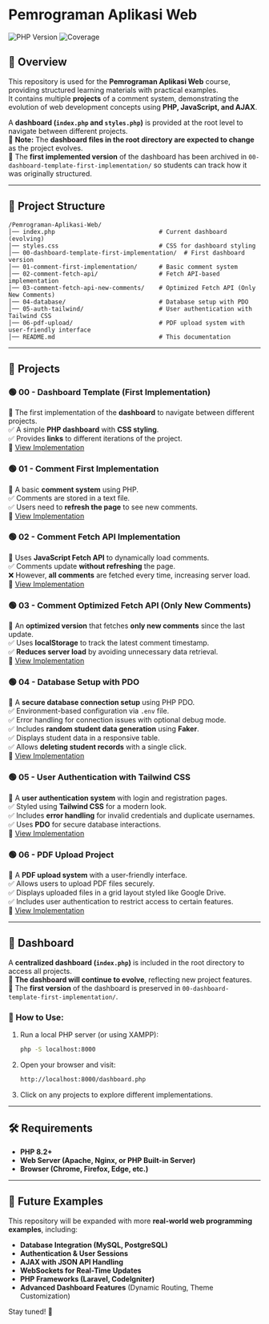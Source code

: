 # Pemrograman Aplikasi Web

![PHP Version](https://img.shields.io/badge/PHP-8.2-blue.svg) ![Coverage](https://img.shields.io/badge/coverage-100%25-brightgreen.svg)

## 📌 Overview
This repository is used for the **Pemrograman Aplikasi Web** course, providing structured learning materials with practical examples.  
It contains multiple **projects** of a comment system, demonstrating the evolution of web development concepts using **PHP, JavaScript, and AJAX**.

A **dashboard (`index.php` and `styles.php`)** is provided at the root level to navigate between different projects.  
🔹 **Note:** The **dashboard files in the root directory are expected to change** as the project evolves.  
🔹 The **first implemented version** of the dashboard has been archived in `00-dashboard-template-first-implementation/` so students can track how it was originally structured.

---

## 📂 Project Structure
```
/Pemrograman-Aplikasi-Web/
│── index.php                             # Current dashboard (evolving)
│── styles.css                            # CSS for dashboard styling
│── 00-dashboard-template-first-implementation/  # First dashboard version
│── 01-comment-first-implementation/      # Basic comment system
│── 02-comment-fetch-api/                 # Fetch API-based implementation
│── 03-comment-fetch-api-new-comments/    # Optimized Fetch API (Only New Comments)
│── 04-database/                          # Database setup with PDO
│── 05-auth-tailwind/                     # User authentication with Tailwind CSS
│── 06-pdf-upload/                        # PDF upload system with user-friendly interface
│── README.md                             # This documentation
```

---

## 🚀 Projects

### 🟢 **00 - Dashboard Template (First Implementation)**
📌 The first implementation of the **dashboard** to navigate between different projects.  
✅ A simple **PHP dashboard** with **CSS styling**.  
✅ Provides **links** to different iterations of the project.  
🔗 [View Implementation](00-dashboard-template-first-implementation/)

### 🟢 **01 - Comment First Implementation**
📌 A basic **comment system** using PHP.  
✅ Comments are stored in a text file.  
✅ Users need to **refresh the page** to see new comments.  
🔗 [View Implementation](01-comment-first-implementation/)

### 🟢 **02 - Comment Fetch API Implementation**
📌 Uses **JavaScript Fetch API** to dynamically load comments.  
✅ Comments update **without refreshing** the page.  
❌ However, **all comments** are fetched every time, increasing server load.  
🔗 [View Implementation](02-comment-fetch-api/)

### 🟢 **03 - Comment Optimized Fetch API (Only New Comments)**
📌 An **optimized version** that fetches **only new comments** since the last update.  
✅ Uses **localStorage** to track the latest comment timestamp.  
✅ **Reduces server load** by avoiding unnecessary data retrieval.  
🔗 [View Implementation](03-comment-fetch-api-new-comments/)

### 🟢 **04 - Database Setup with PDO**
📌 A **secure database connection setup** using PHP PDO.  
✅ Environment-based configuration via `.env` file.  
✅ Error handling for connection issues with optional debug mode.  
✅ Includes **random student data generation** using **Faker**.  
✅ Displays student data in a responsive table.  
✅ Allows **deleting student records** with a single click.  
🔗 [View Implementation](04-database/)

### 🟢 **05 - User Authentication with Tailwind CSS**
📌 A **user authentication system** with login and registration pages.  
✅ Styled using **Tailwind CSS** for a modern look.  
✅ Includes **error handling** for invalid credentials and duplicate usernames.  
✅ Uses **PDO** for secure database interactions.  
🔗 [View Implementation](05-auth-tailwind/)

### 🟢 **06 - PDF Upload Project**
📌 A **PDF upload system** with a user-friendly interface.  
✅ Allows users to upload PDF files securely.  
✅ Displays uploaded files in a grid layout styled like Google Drive.  
✅ Includes user authentication to restrict access to certain features.  
🔗 [View Implementation](06-pdf-upload/)

---

## 📌 Dashboard

A **centralized dashboard (`index.php`)** is included in the root directory to access all projects.  
🔹 **The dashboard will continue to evolve**, reflecting new project features.  
🔹 The **first version** of the dashboard is preserved in `00-dashboard-template-first-implementation/`.

### 🔹 How to Use:
1. Run a local PHP server (or using XAMPP):
   ```sh
   php -S localhost:8000
   ```
2. Open your browser and visit:
   ```sh
   http://localhost:8000/dashboard.php
   ```
3. Click on any projects to explore different implementations.

---

## 🛠 Requirements

- **PHP 8.2+**
- **Web Server (Apache, Nginx, or PHP Built-in Server)**
- **Browser (Chrome, Firefox, Edge, etc.)**

---

## 🎯 Future Examples
This repository will be expanded with more **real-world web programming examples**, including:
- **Database Integration (MySQL, PostgreSQL)**
- **Authentication & User Sessions**
- **AJAX with JSON API Handling**
- **WebSockets for Real-Time Updates**
- **PHP Frameworks (Laravel, CodeIgniter)**
- **Advanced Dashboard Features** (Dynamic Routing, Theme Customization)

Stay tuned! 🚀
